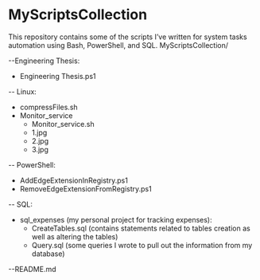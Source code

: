 # MyScriptsCollection
This repository contains some of the scripts I’ve written for system tasks automation using Bash, PowerShell, and SQL.
MyScriptsCollection/


--Engineering Thesis:
  - Engineering Thesis.ps1
    
-- Linux:
  - compressFiles.sh
  - Monitor_service
    - Monitor_service.sh
    - 1.jpg
    - 2.jpg
    - 3.jpg


-- PowerShell:

  - AddEdgeExtensionInRegistry.ps1
  - RemoveEdgeExtensionFromRegistry.ps1

-- SQL:

  - sql_expenses (my personal project for tracking expenses):
    - CreateTables.sql (contains statements related to tables creation as well as altering the tables)
    - Query.sql (some queries I wrote to pull out the information from my database)

--README.md
    



